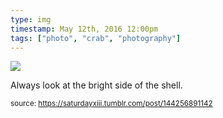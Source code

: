 ```yaml
---
type: img
timestamp: May 12th, 2016 12:00pm
tags: ["photo", "crab", "photography"]
---
```

<img src="https://saturdayxiii.github.io/media/144256891142.jpg"/>
                                                                                          
Always look at the bright side of the shell.
 
                                    
                
                
                
                
                                
<small>source: https://saturdayxiii.tumblr.com/post/144256891142</small>